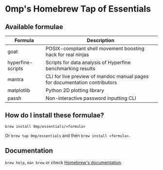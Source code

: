 # 0mp's Homebrew Tap of Essentials

## Available formulae

| Formula | Description |
| --- | --- |
| goat |  POSIX-compliant shell movement boosting hack for real ninjas |
| hyperfine-scripts |  Scripts for data analysis of Hyperfine benchmarking results |
| mantra |  CLI for live preview of mandoc manual pages for documentation contributors |
| matplotlib |  Python 2D plotting library |
| passh |  Non-interactive password inputting CLI |

## How do I install these formulae?

`brew install 0mp/essentials/<formula>`

Or `brew tap 0mp/essentials` and then `brew install <formula>`.

## Documentation

`brew help`, `man brew` or check [Homebrew's documentation](https://docs.brew.sh).
